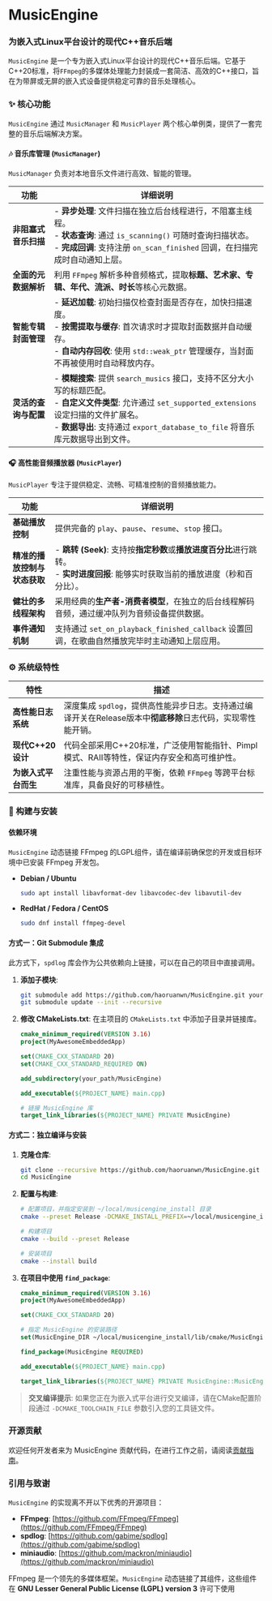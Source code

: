 # MusicEngine

### 为嵌入式Linux平台设计的现代C++音乐后端
`MusicEngine` 是一个专为嵌入式Linux平台设计的现代C++音乐后端。它基于C++20标准，将`FFmpeg`的多媒体处理能力封装成一套简洁、高效的C++接口，旨在为带屏或无屏的嵌入式设备提供稳定可靠的音乐处理核心。

### ✨ 核心功能

`MusicEngine` 通过 `MusicManager` 和 `MusicPlayer` 两个核心单例类，提供了一套完整的音乐后端解决方案。

#### 🎶 音乐库管理 (`MusicManager`)

`MusicManager` 负责对本地音乐文件进行高效、智能的管理。

| 功能                 | 详细说明                                                     |
| -------------------- | ------------------------------------------------------------ |
| **非阻塞式音乐扫描** | - **异步处理**: 文件扫描在独立后台线程进行，不阻塞主线程。<br>- **状态查询**: 通过 `is_scanning()` 可随时查询扫描状态。<br>- **完成回调**: 支持注册 `on_scan_finished` 回调，在扫描完成时自动通知上层。 |
| **全面的元数据解析** | 利用 `FFmpeg` 解析多种音频格式，提取**标题、艺术家、专辑、年代、流派、时长**等核心元数据。 |
| **智能专辑封面管理** | - **延迟加载**: 初始扫描仅检查封面是否存在，加快扫描速度。<br>- **按需提取与缓存**: 首次请求时才提取封面数据并自动缓存。<br>- **自动内存回收**: 使用 `std::weak_ptr` 管理缓存，当封面不再被使用时自动释放内存。 |
| **灵活的查询与配置** | - **模糊搜索**: 提供 `search_musics` 接口，支持不区分大小写的标题匹配。<br>- **自定义文件类型**: 允许通过 `set_supported_extensions` 设定扫描的文件扩展名。<br>- **数据导出**: 支持通过 `export_database_to_file` 将音乐库元数据导出到文件。 |

#### 🎧 高性能音频播放器 (`MusicPlayer`)

`MusicPlayer` 专注于提供稳定、流畅、可精准控制的音频播放能力。

| 功能                         | 详细说明                                                     |
| ---------------------------- | ------------------------------------------------------------ |
| **基础播放控制**             | 提供完备的 `play`、`pause`、`resume`、`stop` 接口。          |
| **精准的播放控制与状态获取** | - **跳转 (Seek)**: 支持按**指定秒数**或**播放进度百分比**进行跳转。<br>- **实时进度回报**: 能够实时获取当前的播放进度（秒和百分比）。 |
| **健壮的多线程架构**         | 采用经典的**生产者-消费者模型**，在独立的后台线程解码音频，通过缓冲队列为音频设备提供数据。 |
| **事件通知机制**             | 支持通过 `set_on_playback_finished_callback` 设置回调，在歌曲自然播放完毕时主动通知上层应用。 |

### ⚙️ 系统级特性

| 特性                 | 描述                                                         |
| -------------------- | ------------------------------------------------------------ |
| **高性能日志系统**   | 深度集成 `spdlog`，提供高性能异步日志。支持通过编译开关在Release版本中**彻底移除**日志代码，实现零性能开销。 |
| **现代C++20设计**    | 代码全部采用C++20标准，广泛使用智能指针、Pimpl模式、RAII等特性，保证内存安全和高可维护性。 |
| **为嵌入式平台而生** | 注重性能与资源占用的平衡，依赖 `FFmpeg` 等跨平台标准库，具备良好的可移植性。 |

### 🚀 构建与安装

#### 依赖环境

`MusicEngine` 动态链接 FFmpeg 的LGPL组件，请在编译前确保您的开发或目标环境中已安装 FFmpeg 开发包。

  * **Debian / Ubuntu**
    
    ```bash
    sudo apt install libavformat-dev libavcodec-dev libavutil-dev
    ```
  * **RedHat / Fedora / CentOS**
    
    ```bash
    sudo dnf install ffmpeg-devel
    ```

#### 方式一：Git Submodule 集成

此方式下，`spdlog` 库会作为公共依赖向上链接，可以在自己的项目中直接调用。

1.  **添加子模块**:

    ```bash
    git submodule add https://github.com/haoruanwn/MusicEngine.git your_path/MusicEngine
    git submodule update --init --recursive
    ```

2.  **修改 CMakeLists.txt**:
    在主项目的 `CMakeLists.txt` 中添加子目录并链接库。

    ```cmake
    cmake_minimum_required(VERSION 3.16)
    project(MyAwesomeEmbeddedApp)
    
    set(CMAKE_CXX_STANDARD 20)
    set(CMAKE_CXX_STANDARD_REQUIRED ON)
    
    add_subdirectory(your_path/MusicEngine)
    
    add_executable(${PROJECT_NAME} main.cpp)
    
    # 链接 MusicEngine 库
    target_link_libraries(${PROJECT_NAME} PRIVATE MusicEngine)
    ```

#### 方式二：独立编译与安装

1.  **克隆仓库**:

    ```bash
    git clone --recursive https://github.com/haoruanwn/MusicEngine.git
    cd MusicEngine
    ```

2.  **配置与构建**:

    ```bash
    # 配置项目，并指定安装到 ~/local/musicengine_install 目录
    cmake --preset Release -DCMAKE_INSTALL_PREFIX=~/local/musicengine_install

    # 构建项目
    cmake --build --preset Release

    # 安装项目
    cmake --install build
    ```

3.  **在项目中使用 `find_package`**:

    ```cmake
    cmake_minimum_required(VERSION 3.16)
    project(MyAwesomeEmbeddedApp)
    
    set(CMAKE_CXX_STANDARD 20)
    
    # 指定 MusicEngine 的安装路径
    set(MusicEngine_DIR ~/local/musicengine_install/lib/cmake/MusicEngine)
    
    find_package(MusicEngine REQUIRED)
    
    add_executable(${PROJECT_NAME} main.cpp)
    
    target_link_libraries(${PROJECT_NAME} PRIVATE MusicEngine::MusicEngine)
    ```

> **交叉编译提示**: 如果您正在为嵌入式平台进行交叉编译，请在CMake配置阶段通过 `-DCMAKE_TOOLCHAIN_FILE` 参数引入您的工具链文件。

### 开源贡献
欢迎任何开发者来为 MusicEngine 贡献代码，在进行工作之前，请阅读[贡献指南](./docs/CONTRIBUTING.md)。


### 引用与致谢

`MusicEngine` 的实现离不开以下优秀的开源项目：

  * **FFmpeg**: [https://github.com/FFmpeg/FFmpeg](https://github.com/FFmpeg/FFmpeg) 
  * **spdlog**: [https://github.com/gabime/spdlog](https://github.com/gabime/spdlog)
  * **miniaudio**: [https://github.com/mackron/miniaudio](https://github.com/mackron/miniaudio)

FFmpeg 是一个领先的多媒体框架。`MusicEngine` 动态链接了其组件，这些组件在 **GNU Lesser General Public License (LGPL) version 3**  许可下使用
